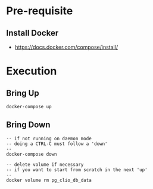 # Pre-requisite
## Install Docker
- https://docs.docker.com/compose/install/

# Execution

## Bring Up
```
docker-compose up
```

## Bring Down
```
-- if not running on daemon mode
-- doing a CTRL-C must follow a 'down'
--
docker-compose down

-- delete volume if necessary
-- if you want to start from scratch in the next 'up'
--
docker volume rm pg_clio_db_data
```
